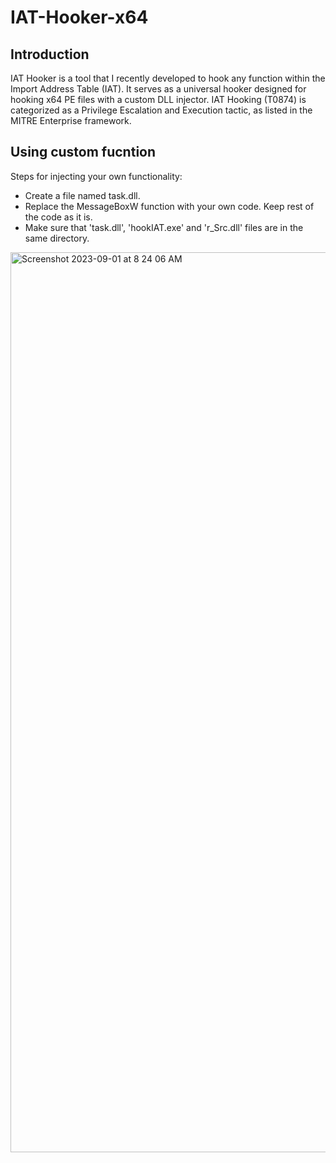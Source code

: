 # IAT-Hooker-x64

## Introduction

IAT Hooker is a tool that I recently developed to hook any function within the Import Address Table (IAT). It serves as a universal hooker designed for hooking x64 PE files with a custom DLL injector. IAT Hooking (T0874) is categorized as a Privilege Escalation and Execution tactic, as listed in the MITRE Enterprise framework.

## Using custom fucntion

Steps for injecting your own functionality:

* Create a file named task.dll.
* Replace the MessageBoxW function with your own code. Keep rest of the code as it is.
* Make sure that 'task.dll', 'hookIAT.exe' and 'r_Src.dll' files are in the same directory.

<img width="1440" alt="Screenshot 2023-09-01 at 8 24 06 AM" src="https://github.com/SmeetSabalpara/IAT-Hooker-x64/assets/59355395/1c06ca76-e24d-4c21-84d5-c12704570f40">
